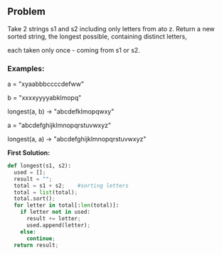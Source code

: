 ## Problem

Take 2 strings s1 and s2 including only letters from ato z. Return a new sorted string, the longest possible, containing distinct letters,

each taken only once - coming from s1 or s2.

### Examples:

a = "xyaabbbccccdefww"

b = "xxxxyyyyabklmopq"

longest(a, b) -> "abcdefklmopqwxy"


a = "abcdefghijklmnopqrstuvwxyz"

longest(a, a) -> "abcdefghijklmnopqrstuvwxyz"



**First Solution:**
```python
def longest(s1, s2):
  used = [];
  result = "";
  total = s1 + s2;    #sorting letters
  total = list(total);
  total.sort();
  for letter in total[:len(total)]:
    if letter not in used:
      result += letter;
      used.append(letter);
    else:
      continue;
  return result;
```
